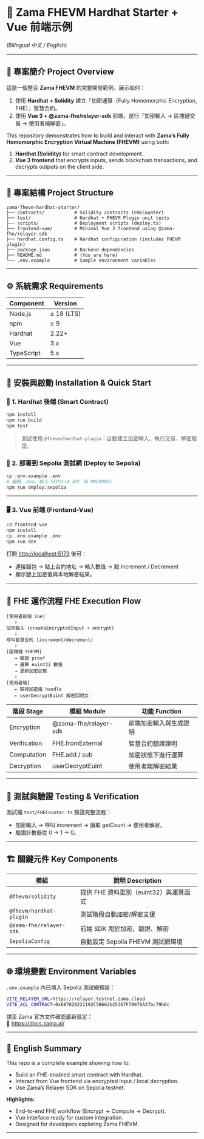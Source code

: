 # 🔐 Zama FHEVM Hardhat Starter + Vue 前端示例  
*(Bilingual 中文 / English)*

---

## 📘 專案簡介 Project Overview

這是一個整合 **Zama FHEVM** 的完整開發範例，展示如何：  
1. 使用 **Hardhat + Solidity** 建立「加密運算（Fully Homomorphic Encryption, FHE）」智慧合約。  
2. 使用 **Vue 3 + @zama-fhe/relayer-sdk** 前端，進行「加密輸入 → 區塊鏈交易 → 使用者端解密」。  

This repository demonstrates how to build and interact with **Zama’s Fully Homomorphic Encryption Virtual Machine (FHEVM)** using both:  
1. **Hardhat (Solidity)** for smart contract development.  
2. **Vue 3 frontend** that encrypts inputs, sends blockchain transactions, and decrypts outputs on the client side.

---

## 🧩 專案結構 Project Structure

```
zama-fhevm-hardhat-starter/
├── contracts/           # Solidity contracts (FHECounter)
├── test/                # Hardhat + FHEVM Plugin unit tests
├── scripts/             # Deployment scripts (deploy.ts)
├── frontend-vue/        # Minimal Vue 3 frontend using @zama-fhe/relayer-sdk
├── hardhat.config.ts    # Hardhat configuration (includes FHEVM plugin)
├── package.json         # Backend dependencies
├── README.md            # (You are here)
└── .env.example         # Sample environment variables
```

---

## ⚙️ 系統需求 Requirements

| Component | Version |
|------------|----------|
| Node.js | ≥ 18 (LTS) |
| npm | ≥ 9 |
| Hardhat | 2.22+ |
| Vue | 3.x |
| TypeScript | 5.x |

---

## 🧱 安裝與啟動 Installation & Quick Start

### 🧭 1. Hardhat 後端 (Smart Contract)

```bash
npm install
npm run build
npm test
```

> 測試使用 `@fhevm/hardhat-plugin`：自動建立加密輸入、執行交易、解密驗證。

### 🚀 2. 部署到 Sepolia 測試網 (Deploy to Sepolia)

```bash
cp .env.example .env
# 編輯 .env，填入 SEPOLIA_RPC 與 MNEMONIC
npm run deploy:sepolia
```

---

### 🖥️ 3. Vue 前端 (Frontend-Vue)

```bash
cd frontend-vue
npm install
cp .env.example .env
npm run dev
```

打開 [http://localhost:5173](http://localhost:5173) 後可：  
- 連接錢包 → 貼上合約地址 → 輸入數值 → 點 Increment / Decrement  
- 顯示鏈上加密值與本地解密結果。

---

## 🔄 FHE 運作流程 FHE Execution Flow

```
[使用者前端 Vue]
   ↓
加密輸入 (createEncryptedInput + encrypt)
   ↓
呼叫智慧合約 (increment/decrement)
   ↓
[區塊鏈 FHEVM]
   → 驗證 proof
   → 運算 euint32 數值
   → 更新加密狀態
   ↓
[使用者端]
   ← 取得加密值 handle
   ← userDecryptEuint 解密回明文
```

| 階段 Stage | 模組 Module | 功能 Function |
|-------------|-------------|----------------|
| Encryption | @zama-fhe/relayer-sdk | 前端加密輸入與生成證明 |
| Verification | FHE.fromExternal | 智慧合約驗證證明 |
| Computation | FHE.add / sub | 加密狀態下進行運算 |
| Decryption | userDecryptEuint | 使用者端解密結果 |

---

## 🧪 測試與驗證 Testing & Verification

測試檔 `test/FHECounter.ts` 驗證完整流程：  
- 加密輸入 → 呼叫 increment → 讀取 getCount → 使用者解密。  
- 驗證計數器從 0 → 1 → 0。

---

## 🏗️ 關鍵元件 Key Components

| 模組 | 說明 Description |
|------|------------------|
| `@fhevm/solidity` | 提供 FHE 資料型別（euint32）與運算函式 |
| `@fhevm/hardhat-plugin` | 測試階段自動加密/解密支援 |
| `@zama-fhe/relayer-sdk` | 前端 SDK 用於加密、驗證、解密 |
| `SepoliaConfig` | 自動設定 Sepolia FHEVM 測試網環境 |

---

## 🌐 環境變數 Environment Variables

`.env.example` 內已填入 Sepolia 測試網預設：  
```bash
VITE_RELAYER_URL=https://relayer.testnet.zama.cloud
VITE_ACL_CONTRACT=0x687820221192C5B662b25367F70076A37bc79b6c
```

請至 Zama 官方文件確認最新設定：  
🔗 https://docs.zama.ai/

---

## 🌟 English Summary

This repo is a complete example showing how to:  
- Build an FHE-enabled smart contract with Hardhat.  
- Interact from Vue frontend via encrypted input / local decryption.  
- Use Zama’s Relayer SDK on Sepolia testnet.  

**Highlights:**  
- End-to-end FHE workflow (Encrypt → Compute → Decrypt).  
- Vue interface ready for custom integration.  
- Designed for developers exploring Zama FHEVM.

---
